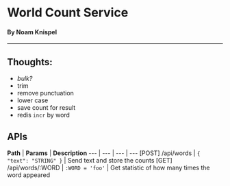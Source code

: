 # World Count Service
#### By Noam Knispel
---

## Thoughts:
- *bulk?*
- trim
- remove punctuation
- lower case
- save count for result
- redis `incr` by word

## APIs

**Path** | **Params** | **Description**
--- | --- | --- | ---
[POST] /api/words | `{ "text": "STRING" }` | Send text and store the counts
[GET] /api/words/:WORD | `:WORD = 'foo'` | Get statistic of how many times the word appeared
